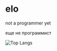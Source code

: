 # elo

not a programmer yet

еще не программист

![Top Langs](https://github-readme-stats.vercel.app/api/top-langs/?username=34elo&layout=compact&langs_count=10&card_width=500&theme=dark)

